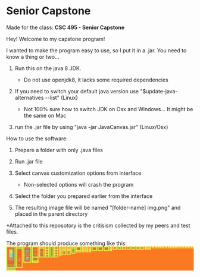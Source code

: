 # Senior Capstone

Made for the class: **CSC 495 - Senior Capstone**

Hey!
Welcome to my capstone program!

I wanted to make the program easy to use, so I put it in a .jar. You need to know a thing or two...

1) Run this on the java 8 JDK. 
	+ Do not use openjdk8, it lacks some required dependencies

2) If you need to switch your default java version use "$update-java-alternatives --list" (Linux)
	+ Not 100% sure how to switch JDK on Osx and Windows... It might be the same on Mac

3) run the .jar file by using "java -jar JavaCanvas.jar" (Linux/Osx)


How to use the software:


1) Prepare a folder with only .java files

2) Run .jar file

3) Select canvas customization options from interface
	+ Non-selected options will crash the program

4) Select the folder you prepared earlier from the interface 

5) The resulting image file will be named "[folder-name] img.png" and placed in the parent directory

*Attached to this reposotory is the critisism collected by my peers and test files. 

The program should produce something like this:
![img](ex.png)
